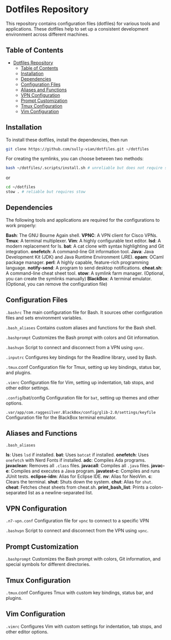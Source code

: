 # Dotfiles Repository

This repository contains configuration files (dotfiles) for various tools and applications. These dotfiles help to set up a consistent development environment across different machines.

## Table of Contents

- [Dotfiles Repository](#dotfiles-repository)
  - [Table of Contents](#table-of-contents)
  - [Installation](#installation)
  - [Dependencies](#dependencies)
  - [Configuration Files](#configuration-files)
  - [Aliases and Functions](#aliases-and-functions)
  - [VPN Configuration](#vpn-configuration)
  - [Prompt Customization](#prompt-customization)
  - [Tmux Configuration](#tmux-configuration)
  - [Vim Configuration](#vim-configuration)

## Installation

To install these dotfiles, install the dependencies, then run

```sh
git clone https://github.com/sully-vian/dotfiles.git ~/dotfiles
```

For creating the symlinks, you can choose between two methods:

```sh
bash ~/dotfiles/.scripts/install.sh # unreliable but does not require stow
```

or

```sh
cd ~/dotfiles
stow . # reliable but requires stow
```

## Dependencies

The following tools and applications are required for the configurations to work properly:

**Bash**: The GNU Bourne Again shell.
**VPNC**: A VPN client for Cisco VPNs.
**Tmux**: A terminal multiplexer.
**Vim**: A highly configurable text editor.
**lsd**: A modern replacement for ls.
**bat**: A cat clone with syntax highlighting and Git integration.
**onefetch**: A command-line Git information tool.
**Java**: Java Development Kit (JDK) and Java Runtime Environment (JRE).
**opam**: OCaml package manager.
**perl**: A highly capable, feature-rich programming language.
**notify-send**: A program to send desktop notifications.
**cheat.sh**: A command-line cheat sheet tool.
**stow**: A symlink farm manager. (Optional, you can create the symlinks manually)
**BlackBox**: A terminal emulator.(Optional, you can remove the configuration file)

## Configuration Files

`.bashrc`
The main configuration file for Bash. It sources other configuration files and sets environment variables.

`.bash_aliases`
Contains custom aliases and functions for the Bash shell.

`.bashprompt`
Customizes the Bash prompt with colors and Git information.

`.bashvpn`
Script to connect and disconnect from a VPN using `vpnc`.

`.inputrc`
Configures key bindings for the Readline library, used by Bash.

`.tmux`.conf
Configuration file for Tmux, setting up key bindings, status bar, and plugins.

`.vimrc`
Configuration file for Vim, setting up indentation, tab stops, and other editor settings.

`.config`/bat/config
Configuration file for `bat`, setting up themes and other options.

`.var/app/com.raggesilver.BlackBox/config/glib-2.0/settings/keyfile`
Configuration file for the BlackBox terminal emulator.

## Aliases and Functions

`.bash_aliases`

**ls**: Uses `lsd` if installed.
**bat**: Uses `batcat` if installed.
**onefetch**: Uses `onefetch` with Nerd Fonts if installed.
**adc**: Compiles Ada programs.
**javaclean**: Removes all `.class` files.
**javacall**: Compiles all `.java` files.
**javac-e**: Compiles and executes a Java program.
**javatest-c**: Compiles and runs JUnit tests.
**eclipse-idm**: Alias for Eclipse IDE.
**nv**: Alias for NeoVim.
**c**: Clears the terminal.
**shut**: Shuts down the system.
**chut**: Alias for `shut`.
**cheat**: Fetches cheat sheets from cheat.sh.
**print_bash_list**: Prints a colon-separated list as a newline-separated list.

## VPN Configuration

`.n7-vpn.conf`
Configuration file for `vpnc` to connect to a specific VPN

`.bashvpn`
Script to connect and disconnect from the VPN using `vpnc`.

## Prompt Customization

`.bashprompt`
Customizes the Bash prompt with colors, Git information, and special symbols for different directories.

## Tmux Configuration

`.tmux`.conf
Configures Tmux with custom key bindings, status bar, and plugins.

## Vim Configuration

`.vimrc`
Configures Vim with custom settings for indentation, tab stops, and other editor options.
